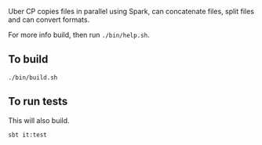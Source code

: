 
Uber CP copies files in parallel using Spark, can concatenate files, split files and can convert formats.

For more info build, then run `./bin/help.sh`.

## To build

`./bin/build.sh`

## To run tests

This will also build.

`sbt it:test`
